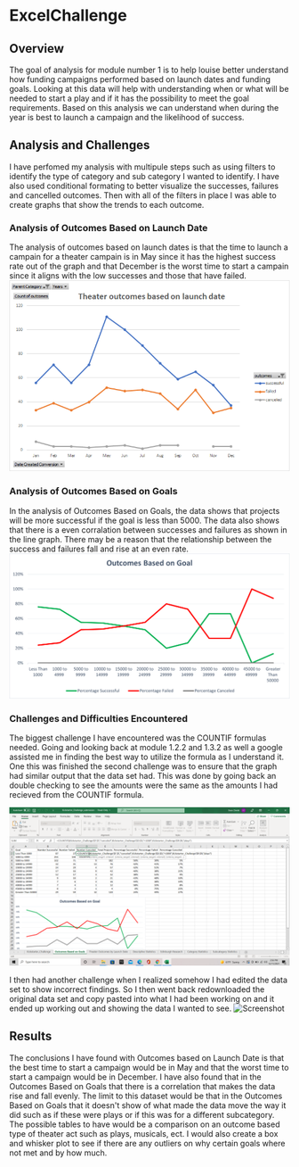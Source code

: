 # ExcelChallenge

## Overview 
The goal of analysis for module number 1 is to help louise better understand how funding campaigns performed based on launch dates and funding goals. Looking at this data will help with understanding when or what will be needed to start a play and if it has the possibility to meet the goal requirements. Based on this analysis we can understand when during the year is best to launch a campaign and the likelihood of success.
## Analysis and Challenges
I have perfomed my analysis with multipule steps such as using filters to identify the type of category and sub category I wanted to identify. I have also used conditional formating to better visualize the successes, failures and cancelled outcomes. Then with all of the filters in place I was able to create graphs that show the trends to each outcome.

### Analysis of Outcomes Based on Launch Date
The analysis of outcomes based on launch dates is that the time to launch a campain for a theater  campain is in May since it has the highest success rate out of the graph and that December is the worst time to start a campain since it aligns with the low successes and those that have failed.
![Screenshot](/Resourses/Theater_Outcomes_vs_Launch.png)

### Analysis of Outcomes Based on Goals
In the analysis of Outcomes Based on Goals, the data shows that projects will be more successful if the goal is less than 5000. The data also shows that there is a even corralation between successes and failures as shown in the line graph. There may be a reason that the relationship between the success and failures fall and rise at an even rate.
![Screenshot](/Resourses/Outcomes_vs_Goals.png)

### Challenges and Difficulties Encountered
The biggest challenge I have encountered was the COUNTIF formulas needed. Going and looking back at module 1.2.2 and 1.3.2 as well a google assisted me in finding the best way to utilize the formula as I understand it. One this was finished the second challenge was to ensure that the graph had similar output that the data set had. This was done by going back an double checking to see the amounts were the same as the amounts I had recieved from the COUNTIF formula.

![Screenshot](/Resourses/COUNTIFS_reference.png)

I then had another challenge when I realized somehow I had edited the data set to show incorrect findings. So I then went back redownloaded the original data set and copy pasted into what I had been working on and it ended up working out and showing the data I wanted to see.
![Screenshot](https://github.com/Zorkrath/Kickstarter-Analysis/blob/main/Resourses/COUNTIFS_new_dataset_outcome.PNG)

## Results
The conclusions I have found with Outcomes based on Launch Date is that the best time to start a campaign would be in May and that the worst time to start a campaign would be in December. I have also found that in the Outcomes Based on Goals that there is a correlation that makes the data rise and fall evenly.
The limit to this dataset would be that in the Outcomes Based on Goals that it doesn't show of what made the data move the way it did such as if these were plays or if this was for a different subcategory.
The possible tables to have would be a comparison on an outcome based type of theater act such as plays, musicals, ect. I would also create a box and whisker plot to see if there are any outliers on why certain goals where not met and by how much.
